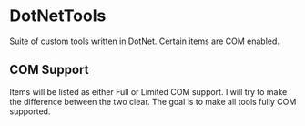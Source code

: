 ﻿# DotNetTools 
Suite of custom tools written in DotNet. Certain items are COM enabled. 
## COM Support 
Items will be listed as either Full or Limited COM support. I will try to make the difference between the two clear. The goal is to make all tools fully COM supported.